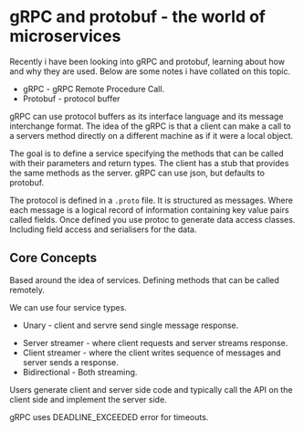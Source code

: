 # gRPC and protobuf - the world of microservices

Recently i have been looking into gRPC and protobuf, learning about how
and why they are used. Below are some notes i have collated on this
topic.

* gRPC - gRPC Remote Procedure Call.
* Protobuf - protocol buffer

gRPC can use protocol buffers as its interface language and its message
interchange format. The idea of the gRPC is  that a client can make a
call to a servers method directly on a different machine as if it were a
local object. 

The goal is to define a service specifying the methods that can be
called with their parameters and return types.
The client has a stub that provides the same methods as the server. gRPC
can use json, but defaults to protobuf.

The protocol is defined in a `.proto` file. It is structured as
messages. Where each message is a logical record of information
containing key value pairs called fields. Once defined you use protoc to
generate data access classes. Including field access and serialisers for
the data.

## Core Concepts

Based around the idea of services. Defining methods that can be called
remotely.

We can use four service types.
- Unary - client and servre send single message response.
* Server streamer - where client requests and server streams response.
* Client streamer - where the client writes sequence of messages and
  server sends a response.
* Bidirectional - Both streaming.

Users generate client and server side code and typically call the API on
the client side and implement the server side.

gRPC uses DEADLINE_EXCEEDED error for timeouts.




